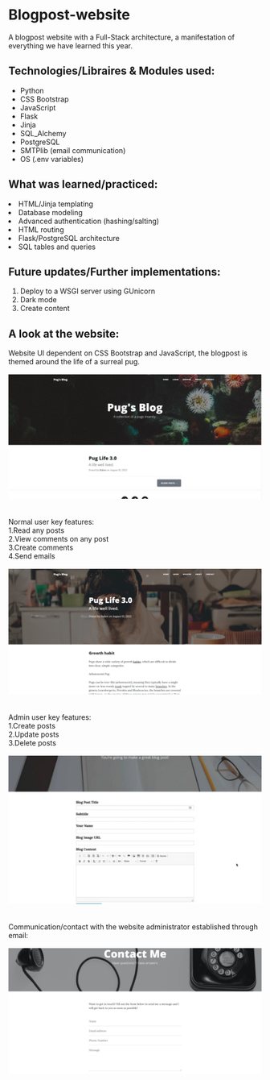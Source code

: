 # Blogpost-website
A blogpost website with a Full-Stack architecture, a manifestation of everything we have learned this year.

## Technologies/Libraires & Modules used:
<ul>
  <li>Python</li>
  <li>CSS Bootstrap</li>
  <li>JavaScript</li>
  <li>Flask</li>
  <li>Jinja</li>
  <li>SQL_Alchemy</li>
  <li>PostgreSQL</li>
  <li>SMTPlib (email communication)</li>
  <li>OS (.env variables)</li>
</ul>

## What was learned/practiced:
<li>HTML/Jinja templating</li>
<li>Database modeling</li>
<li>Advanced authentication (hashing/salting)</li>
<li>HTML routing</li>
<li>Flask/PostgreSQL architecture</li>
<li>SQL tables and queries</li>

## Future updates/Further implementations:
1. Deploy to a WSGI server using GUnicorn
2. Dark mode
3. Create content

## A look at the website:
Website UI dependent on CSS Bootstrap and JavaScript, 
the blogpost is themed around the life of a surreal pug.<br>
<br>
![](static/assets/img/index-ss.jpg)<br>
<br>
<br>
Normal user key features:<br>
1.Read any posts<br>
2.View comments on any post<br>
3.Create comments<br>
4.Send emails<br>
<br>
![](static/assets/img/pug-ss.jpg)<br>
<br>
<br>
Admin user key features:<br>
1.Create posts<br>
2.Update posts<br>
3.Delete posts<br>
<br>
![](static/assets/img/make-post-ss.jpg)<br>
<br>
<br>
Communication/contact with the website administrator established through email:
<br>
<br>
![](static/assets/img/contact-ss.jpg)<br>
